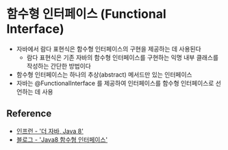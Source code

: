 # 함수형 인터페이스 (Functional Interface)
- 자바에서 람다 표현식은 함수형 인터페이스의 구현을 제공하는 데 사용된다
    - 람다 표현식은 기존 자바의 함수형 인터페이스를 구현하는 익명 내부 클래스를 작성하는 간단한 방법이다
- 함수형 인터페이스는 하나의 추상(abstract) 메서드만 있는 인터페이스 
- 자바는 @FunctionalInterface 를 제공하여 인터페이스를 함수형 인터페이스로 선언하는 데 사용

## Reference
- [인프런 - '더 자바, Java 8'](https://www.inflearn.com/course/the-java-java8/dashboard)
- [블로그 - 'Java8 함수형 인터페이스'](https://bcp0109.tistory.com/313)